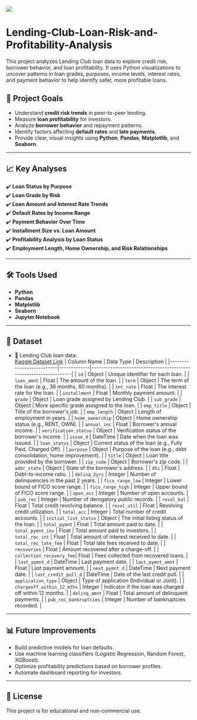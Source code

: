 ![](https://riskonnect.com/wp-content/uploads/2024/04/Quantitative-Risk-Management-vs.-Qualitative-Risk-Analysis-1.jpg)
# Lending-Club-Loan-Risk-and-Profitability-Analysis
This project analyzes Lending Club loan data to explore credit risk, borrower behavior, and loan profitability. It uses Python visualizations to uncover patterns in loan grades, purposes, income levels, interest rates, and payment behavior to help identify safer, more profitable loans.
## 📌 Project Goals

- Understand **credit risk trends** in peer-to-peer lending.
- Measure **loan profitability** for investors.
- Analyze **borrower behavior** and repayment patterns.
- Identify factors affecting **default rates** and **late payments**.
- Provide clear, visual insights using **Python**, **Pandas**, **Matplotlib**, and **Seaborn**.

---

## 📈 Key Analyses

✔️ **Loan Status by Purpose**  
✔️ **Loan Grade by Risk**  
✔️ **Loan Amount and Interest Rate Trends**  
✔️ **Default Rates by Income Range**  
✔️ **Payment Behavior Over Time**  
✔️ **Installment Size vs. Loan Amount**  
✔️ **Profitability Analysis by Loan Status**  
✔️ **Employment Length, Home Ownership, and Risk Relationships**

---

## 🛠️ Tools Used

- **Python**
- **Pandas**
- **Matplotlib**
- **Seaborn**
- **Jupyter Notebook**

---

## 📁 Dataset

- 📌 Lending Club loan data:  
  [Kaggle Dataset Link](https://www.kaggle.com/datasets/adarshsng/lending-club-loan-data-csv/data)
| Column Name              | Data Type   | Description                                                      |
|--------------------------|-------------|------------------------------------------------------------------|
| `id`                     | Object      | Unique identifier for each loan.                                |
| `loan_amnt`             | Float       | The amount of the loan.                                         |
| `term`                   | Object      | The term of the loan (e.g., 36 months, 60 months).            |
| `int_rate`               | Float       | The interest rate for the loan.                                |
| `installment`           | Float       | Monthly payment amount.                                        |
| `grade`                  | Object      | Loan grade assigned by Lending Club.                           |
| `sub_grade`              | Object      | More specific grade assigned to the loan.                      |
| `emp_title`              | Object      | Title of the borrower's job.                                   |
| `emp_length`             | Object      | Length of employment in years.                                 |
| `home_ownership`         | Object      | Home ownership status (e.g., RENT, OWN).                      |
| `annual_inc`             | Float       | Borrower's annual income.                                      |
| `verification_status`    | Object      | Verification status of the borrower's income.                  |
| `issue_d`                | DateTime    | Date when the loan was issued.                                 |
| `loan_status`            | Object      | Current status of the loan (e.g., Fully Paid, Charged Off).   |
| `purpose`                | Object      | Purpose of the loan (e.g., debt consolidation, home improvement). |
| `title`                  | Object      | Loan title provided by the borrower.                           |
| `zip_code`               | Object      | Borrower's zip code.                                          |
| `addr_state`             | Object      | State of the borrower's address.                               |
| `dti`                    | Float       | Debt-to-income ratio.                                         |
| `delinq_2yrs`           | Integer     | Number of delinquencies in the past 2 years.                  |
| `fico_range_low`        | Integer     | Lower bound of FICO score range.                              |
| `fico_range_high`       | Integer     | Upper bound of FICO score range.                              |
| `open_acc`              | Integer     | Number of open accounts.                                       |
| `pub_rec`               | Integer     | Number of derogatory public records.                           |
| `revol_bal`             | Float       | Total credit revolving balance.                                 |
| `revol_util`            | Float       | Revolving credit utilization.                                   |
| `total_acc`             | Integer     | Total number of credit accounts.                               |
| `initial_list_status`    | Object      | The initial listing status of the loan.                        |
| `total_pymnt`           | Float       | Total amount paid to date.                                    |
| `total_pymnt_inv`       | Float       | Total amount paid to investors.                                |
| `total_rec_int`         | Float       | Total amount of interest received to date.                    |
| `total_rec_late_fee`    | Float       | Total late fees received to date.                             |
| `recoveries`            | Float       | Amount recovered after a charge-off.                          |
| `collection_recovery_fee`| Float       | Fees collected from recovered loans.                           |
| `last_pymnt_d`          | DateTime    | Last payment date.                                           |
| `last_pymnt_amnt`       | Float       | Last payment amount.                                         |
| `next_pymnt_d`          | DateTime    | Next payment date.                                           |
| `last_credit_pull_d`    | DateTime    | Date of the last credit pull.                                 |
| `application_type`      | Object      | Type of application (Individual or Joint).                    |
| `chargeoff_within_12_mths` | Integer  | Indicator if the loan was charged off within 12 months.      |
| `delinq_amnt`           | Float       | Total amount of delinquent payments.                          |
| `pub_rec_bankruptcies`  | Integer     | Number of bankruptcies recorded.                              |

---

## 📊 Future Improvements

- Build predictive models for loan defaults.
- Use machine learning classifiers (Logistic Regression, Random Forest, XGBoost).
- Optimize profitability predictions based on borrower profiles.
- Automate dashboard reporting for investors.
  
---

## 📜 License

This project is for educational and non-commercial use.
